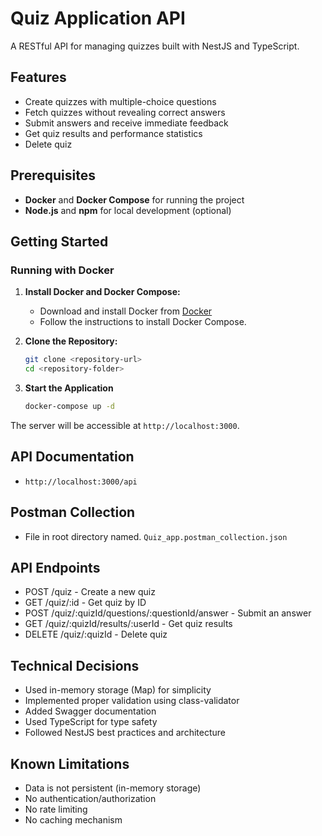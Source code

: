 # Quiz Application API

A RESTful API for managing quizzes built with NestJS and TypeScript.

## Features

- Create quizzes with multiple-choice questions
- Fetch quizzes without revealing correct answers
- Submit answers and receive immediate feedback
- Get quiz results and performance statistics
- Delete quiz

## Prerequisites

- **Docker** and **Docker Compose** for running the project
- **Node.js** and **npm** for local development (optional)

## Getting Started

### Running with Docker

1. **Install Docker and Docker Compose:**

   - Download and install Docker from [Docker](https://www.docker.com/get-started)
   - Follow the instructions to install Docker Compose.

2. **Clone the Repository:**

   ```bash
   git clone <repository-url>
   cd <repository-folder>
   ```

3. **Start the Application**

   ```bash
   docker-compose up -d
   ```

The server will be accessible at `http://localhost:3000`.

## API Documentation

- `http://localhost:3000/api`

## Postman Collection

- File in root directory named. `Quiz_app.postman_collection.json`

## API Endpoints

- POST /quiz - Create a new quiz
- GET /quiz/:id - Get quiz by ID
- POST /quiz/:quizId/questions/:questionId/answer - Submit an answer
- GET /quiz/:quizId/results/:userId - Get quiz results
- DELETE /quiz/:quizId - Delete quiz

## Technical Decisions

- Used in-memory storage (Map) for simplicity
- Implemented proper validation using class-validator
- Added Swagger documentation
- Used TypeScript for type safety
- Followed NestJS best practices and architecture

## Known Limitations

- Data is not persistent (in-memory storage)
- No authentication/authorization
- No rate limiting
- No caching mechanism
